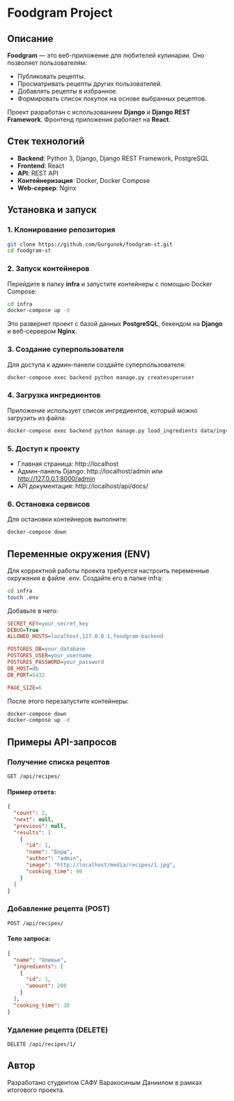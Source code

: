 # Foodgram Project

## Описание

**Foodgram** — это веб-приложение для любителей кулинарии. Оно позволяет пользователям:
- Публиковать рецепты.
- Просматривать рецепты других пользователей.
- Добавлять рецепты в избранное.
- Формировать список покупок на основе выбранных рецептов.

Проект разработан с использованием **Django** и **Django REST Framework**. Фронтенд приложения работает на **React**.

## Стек технологий

- **Backend**: Python 3, Django, Django REST Framework, PostgreSQL
- **Frontend**: React
- **API**: REST API
- **Контейнеризация**: Docker, Docker Compose
- **Web-сервер**: Nginx

## Установка и запуск

### 1. Клонирование репозитория
```bash
git clone https://github.com/Gurgunok/foodgram-st.git
cd foodgram-st
```
### 2. Запуск контейнеров

Перейдите в папку **infra** и запустите контейнеры с помощью Docker Compose:
```bash
cd infra
docker-compose up -d
```
Это развернет проект с базой данных **PostgreSQL**, бекендом на **Django** и веб-сервером **Nginx**.

### 3. Создание суперпользователя

Для доступа к админ-панели создайте суперпользователя:
```bash
docker-compose exec backend python manage.py createsuperuser
```

### 4. Загрузка ингредиентов

Приложение использует список ингредиентов, который можно загрузить из файла:
```bash
docker-compose exec backend python manage.py load_ingredients data/ingredients.json
```

### 5. Доступ к проекту

* Главная страница: http://localhost
* Админ-панель Django: http://localhost/admin или http://127.0.0.1:8000/admin
* API документация: http://localhost/api/docs/

### 6. Остановка сервисов
Для остановки контейнеров выполните:
```bash
docker-compose down
```

## Переменные окружения (ENV)

Для корректной работы проекта требуется настроить переменные окружения в файле .env. Создайте его в папке infra:
```bash
cd infra
touch .env
```
Добавьте в него:
```ini
SECRET_KEY=your_secret_key
DEBUG=True
ALLOWED_HOSTS=localhost,127.0.0.1,foodgram-backend

POSTGRES_DB=your_database
POSTGRES_USER=your_username
POSTGRES_PASSWORD=your_password
DB_HOST=db
DB_PORT=5432

PAGE_SIZE=6
```
После этого перезапустите контейнеры:
```bash
docker-compose down
docker-compose up -d
```

## Примеры API-запросов

### Получение списка рецептов
```http
GET /api/recipes/
```

#### Пример ответа:
```json
{
  "count": 2,
  "next": null,
  "previous": null,
  "results": [
    {
      "id": 1,
      "name": "Борщ",
      "author": "admin",
      "image": "http://localhost/media/recipes/1.jpg",
      "cooking_time": 90
    }
  ]
}
```

### Добавление рецепта (POST)
```http
POST /api/recipes/
```

#### Тело запроса:
```json
{
  "name": "Оливье",
  "ingredients": [
    {
      "id": 1,
      "amount": 200
    }
  ],
  "cooking_time": 30
} 
```

### Удаление рецепта (DELETE)
```http
DELETE /api/recipes/1/
```

## Автор

Разработано студентом САФУ Варакосиным Даниилом в рамках итогового проекта.

